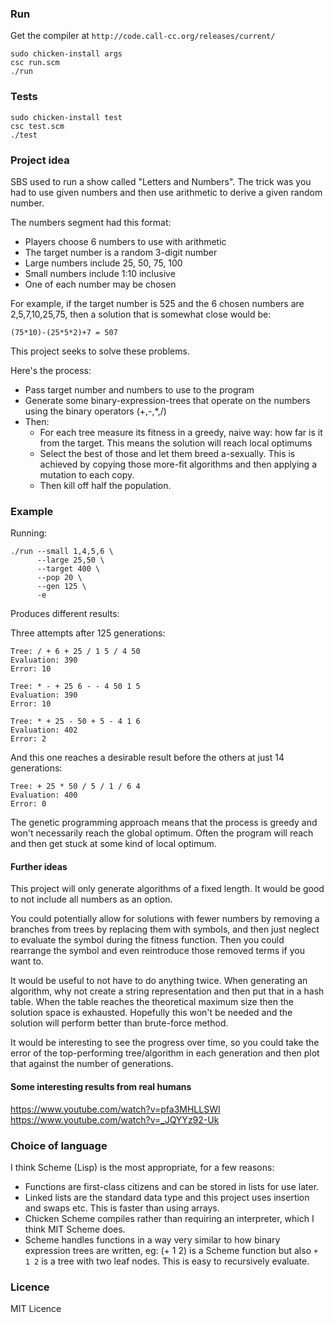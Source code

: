 ### Run

Get the compiler at ```http://code.call-cc.org/releases/current/```

    sudo chicken-install args
    csc run.scm
    ./run

### Tests

    sudo chicken-install test
    csc test.scm
    ./test

### Project idea

SBS used to run a show called "Letters and Numbers". The trick was you had to use given numbers and then use arithmetic to derive a given random number.

The numbers segment had this format:
- Players choose 6 numbers to use with arithmetic
- The target number is a random 3-digit number
- Large numbers include 25, 50, 75, 100
- Small numbers include 1:10 inclusive
- One of each number may be chosen

For example, if the target number is 525 and the 6 chosen numbers are 2,5,7,10,25,75, then a solution that is somewhat close would be:

    (75*10)-(25*5*2)+7 = 507

This project seeks to solve these problems.

Here's the process:

- Pass target number and numbers to use to the program
- Generate some binary-expression-trees that operate on the numbers using the binary operators (+,-,*,/)
- Then:
    - For each tree measure its fitness in a greedy, naive way: how far is it from the target. This means the solution will reach local optimums
    - Select the best of those and let them breed a-sexually. This is achieved by copying those more-fit algorithms and then applying a mutation to each copy.
    - Then kill off half the population.

### Example

Running:

    ./run --small 1,4,5,6 \
          --large 25,50 \
          --target 400 \
          --pop 20 \
          --gen 125 \
          -e

Produces different results:

Three attempts after 125 generations:

    Tree: / + 6 + 25 / 1 5 / 4 50 
    Evaluation: 390
    Error: 10

    Tree: * - + 25 6 - - 4 50 1 5 
    Evaluation: 390
    Error: 10

    Tree: * + 25 - 50 + 5 - 4 1 6 
    Evaluation: 402
    Error: 2

And this one reaches a desirable result before the others at just 14 generations:

    Tree: + 25 * 50 / 5 / 1 / 6 4 
    Evaluation: 400
    Error: 0

The genetic programming approach means that the process is greedy and won't necessarily reach the global optimum. Often the program will reach and then get stuck at some kind of local optimum.

#### Further ideas

This project will only generate algorithms of a fixed length. It would be good to not include all numbers as an option.

You could potentially allow for solutions with fewer numbers by removing a branches from trees by replacing them with symbols, and then just neglect to evaluate the symbol during the fitness function. Then you could rearrange the symbol and even reintroduce those removed terms if you want to.

It would be useful to not have to do anything twice. When generating an algorithm, why not create a string representation and then put that in a hash table. When the table reaches the theoretical maximum size then the solution space is exhausted. Hopefully this won't be needed and the solution will perform better than brute-force method.

It would be interesting to see the progress over time, so you could take the error of the top-performing tree/algorithm in each generation and then plot that against the number of generations. 

#### Some interesting results from real humans

https://www.youtube.com/watch?v=pfa3MHLLSWI
https://www.youtube.com/watch?v=_JQYYz92-Uk

### Choice of language

I think Scheme (Lisp) is the most appropriate, for a few reasons:
- Functions are first-class citizens and can be stored in lists for use later.
- Linked lists are the standard data type and this project uses insertion and swaps etc. This is faster than using arrays.
- Chicken Scheme compiles rather than requiring an interpreter, which I think MIT Scheme does.
- Scheme handles functions in a way very similar to how binary expression trees are written, eg: (+ 1 2) is a Scheme function but also ```+ 1 2``` is a tree with two leaf nodes. This is easy to recursively evaluate.

### Licence

MIT Licence
